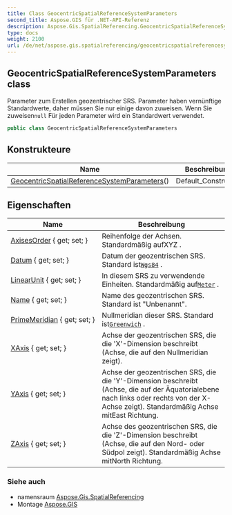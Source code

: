 ```yaml
---
title: Class GeocentricSpatialReferenceSystemParameters
second_title: Aspose.GIS für .NET-API-Referenz
description: Aspose.Gis.SpatialReferencing.GeocentricSpatialReferenceSystemParameters klas. Parameter zum Erstellen geozentrischer SRS. Parameter haben vernünftige Standardwerte daher müssen Sie nur einige davon zuweisen. Wenn Sie zuweisennull Für jeden Parameter wird ein Standardwert verwendet.
type: docs
weight: 2100
url: /de/net/aspose.gis.spatialreferencing/geocentricspatialreferencesystemparameters/
---
```

## GeocentricSpatialReferenceSystemParameters class

Parameter zum Erstellen geozentrischer SRS. Parameter haben vernünftige Standardwerte, daher müssen Sie nur einige davon zuweisen. Wenn Sie zuweisen`null` Für jeden Parameter wird ein Standardwert verwendet.

```csharp
public class GeocentricSpatialReferenceSystemParameters
```

## Konstrukteure

| Name | Beschreibung |
| --- | --- |
| [GeocentricSpatialReferenceSystemParameters](geocentricspatialreferencesystemparameters/)() | Default_Constructor |

## Eigenschaften

| Name | Beschreibung |
| --- | --- |
| [AxisesOrder](../../aspose.gis.spatialreferencing/geocentricspatialreferencesystemparameters/axisesorder/) { get; set; } | Reihenfolge der Achsen. Standardmäßig aufXYZ . |
| [Datum](../../aspose.gis.spatialreferencing/geocentricspatialreferencesystemparameters/datum/) { get; set; } | Datum der geozentrischen SRS. Standard ist[`Wgs84`](../geographicdatum/wgs84/) . |
| [LinearUnit](../../aspose.gis.spatialreferencing/geocentricspatialreferencesystemparameters/linearunit/) { get; set; } | In diesem SRS zu verwendende Einheiten. Standardmäßig auf[`Meter`](../unit/meter/) . |
| [Name](../../aspose.gis.spatialreferencing/geocentricspatialreferencesystemparameters/name/) { get; set; } | Name des geozentrischen SRS. Standard ist "Unbenannt". |
| [PrimeMeridian](../../aspose.gis.spatialreferencing/geocentricspatialreferencesystemparameters/primemeridian/) { get; set; } | Nullmeridian dieser SRS. Standard ist[`Greenwich`](../primemeridian/greenwich/) . |
| [XAxis](../../aspose.gis.spatialreferencing/geocentricspatialreferencesystemparameters/xaxis/) { get; set; } | Achse der geozentrischen SRS, die die 'X'-Dimension beschreibt (Achse, die auf den Nullmeridian zeigt). |
| [YAxis](../../aspose.gis.spatialreferencing/geocentricspatialreferencesystemparameters/yaxis/) { get; set; } | Achse der geozentrischen SRS, die die 'Y'-Dimension beschreibt (Achse, die auf der Äquatorialebene nach links oder rechts von der X-Achse zeigt). Standardmäßig Achse mitEast Richtung. |
| [ZAxis](../../aspose.gis.spatialreferencing/geocentricspatialreferencesystemparameters/zaxis/) { get; set; } | Achse des geozentrischen SRS, die die 'Z'-Dimension beschreibt (Achse, die auf den Nord- oder Südpol zeigt). Standardmäßig Achse mitNorth Richtung. |

### Siehe auch

* namensraum [Aspose.Gis.SpatialReferencing](../../aspose.gis.spatialreferencing/)
* Montage [Aspose.GIS](../../)


